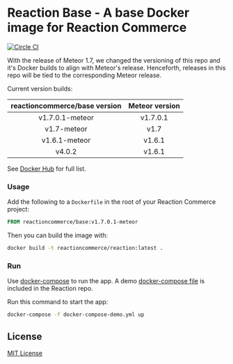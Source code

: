 # Reaction Base - A base Docker image for Reaction Commerce

[![Circle CI](https://circleci.com/gh/reactioncommerce/base/tree/master.svg?style=svg)](https://circleci.com/gh/reactioncommerce/base/tree/master)

With the release of Meteor 1.7, we changed the versioning of this repo and it's Docker builds to align with Meteor's release. Henceforth, releases in this repo will be tied to the corresponding Meteor release.

Current version builds:

| reactioncommerce/base version       | Meteor version  |
| :----------------------------------:|:---------------:|
| v1.7.0.1-meteor                     | v1.7.0.1        |
| v1.7-meteor                         | v1.7            |
| v1.6.1-meteor                       | v1.6.1          |
| v4.0.2                              | v1.6.1          |

See [Docker Hub](https://hub.docker.com/r/reactioncommerce/base/tags/) for full list.

### Usage

Add the following to a `Dockerfile` in the root of your Reaction Commerce project:

```Dockerfile
FROM reactioncommerce/base:v1.7.0.1-meteor
```

Then you can build the image with:

```sh
docker build -t reactioncommerce/reaction:latest .
```

### Run

Use [docker-compose](https://docs.docker.com/compose/) to run the app. A demo [docker-compose file](https://github.com/reactioncommerce/reaction/blob/master/docker-compose-demo.yml) is included in the Reaction repo.

Run this command to start the app:

```sh
docker-compose -f docker-compose-demo.yml up
```

## License

[MIT License](./LICENSE.md)
